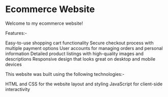# Ecommerce Website


Welcome to my ecommerce website! 

Features:-

Easy-to-use shopping cart functionality
Secure checkout process with multiple payment options
User accounts for managing orders and personal information
Detailed product listings with high-quality images and descriptions
Responsive design that looks great on desktop and mobile devices


This website was built using the following technologies:-

HTML and CSS for the website layout and styling
JavaScript for client-side interactivity
